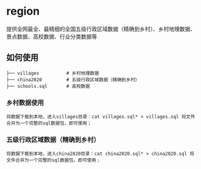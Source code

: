 # region
提供全网最全、最精细的全国五级行政区域数据（精确到乡村）、乡村地理数据、景点数据、高校数据、行业分类数据等

## 如何使用
```
├── villages          # 乡村地理数据
├── china2020         # 五级行政区域数据（精确到乡村）
├── schools.sql       # 高校数据
```

### 乡村数据使用
```
将数据下载到本地，进入villages目录：cat villages.sql* > villages.sql 将文件合并为一个完整的sql数据包，即可使用；
```

###  五级行政区域数据（精确到乡村）
```
将数据下载到本地，进入china2020目录：cat china2020.sql* > china2020.sql 将文件合并为一个完整的sql数据包，即可使用；
```
